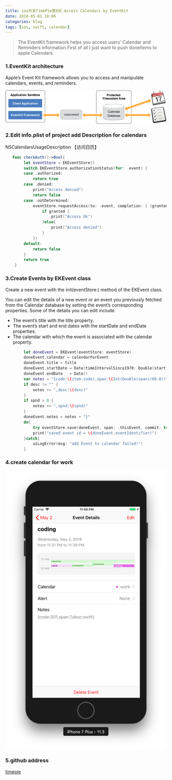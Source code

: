 ```yaml
---
title: ios开发TimePie第8天-Access Calendars by EventKit
date: 2018-05-01 10:00
categories: blog
tags: [ios, swift, calendar]
---
```


> The EventKit framework helps you access users’ Calendar and Reminders information.First of all I just want to push doneItems to apple Calendars.

### 1.EventKit architecture

Apple’s Event Kit framework allows you to access and manipulate calendars, events, and reminders.

![EventKit](../assets/in-post/2018-05-01-eventkit-progguide.png)

### 2.Edit info.plist of project add Description for calendars
NSCalendarsUsageDescription 【访问日历】  

```swift
   func checkAuth()->Bool{
        let eventStore = EKEventStore()
        switch EKEventStore.authorizationStatus(for: .event) {
        case .authorized:
            return true
        case .denied:
            print("Access denied")
            return false
        case .notDetermined:
            eventStore.requestAccess(to: .event, completion: { (granted: Bool, NSError) -> Void in
                if granted {
                    print("Access Ok")
                }else{
                    print("Access denied")
                }
            })
        default:
            return false
        }
        return true
    }

```

### 3.Create Events by EKEvent class

Create a new event with the init(eventStore:) method of the EKEvent class.

You can edit the details of a new event or an event you previously fetched from the Calendar database by setting the event’s corresponding properties. Some of the details you can edit include:

- The event’s title with the title property.  
- The event’s start and end dates with the startDate and endDate properties.  
- The calendar with which the event is associated with the calendar property.  

```swift
        let doneEvent = EKEvent(eventStore: eventStore)
        doneEvent.calendar = calendarForEvent
        doneEvent.title = title
        doneEvent.startDate = Date(timeIntervalSince1970: Double(start))
        doneEvent.endDate   = Date()
        var notes = "{code:\(item.code),span:\(Int(Double(span)/60.0))"
        if desc != "" {
            notes += ",desc:\(desc)"
        }
        if spnd > 0 {
            notes += ",spnd:\(spnd)"
        }
        doneEvent.notes = notes + "}"
        do{
            try eventStore.save(doneEvent, span: .thisEvent, commit: true)
            print("saved event id = \(doneEvent.eventIdentifier)")
        }catch{
            uiLogError(msg: "add Event to calendar failed!")
        }
```

### 4.create calendar for work
![upload](../assets/in-post/2018-05-02-timepie-calendar.png)

### 5.github address
[timepie](https://github.com/bblu/timepie)